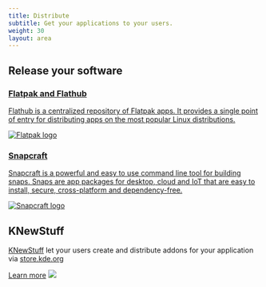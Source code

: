 ```yaml
---
title: Distribute
subtitle: Get your applications to your users.
weight: 30
layout: area
---
```


<section class="py-2">
  <div class="container text-center">
    <h2 class="mb-3">Release your software</h2>
    <div class="tools">
      <a class="tool tool-one" href="/docs/flatpak/packaging/">
        <div>
          <h3>Flatpak and Flathub</h3>
          <p>
            Flathub is a centralized repository of Flatpak apps. It provides a single
            point of entry for distributing apps on the most popular Linux distributions.
          </p>
        </div>
        <div>
          <img class="img-fluid" src="/develop/flatpak_logo.png" alt="Flatpak logo" />
        </div>
      </a>
      <a class="tool tool-one" href="https://snapcraft.io/docs/snapcraft-overview">
        <div>
          <h3>Snapcraft</h3>
          <p>
            Snapcraft is a powerful and easy to use command line tool for building snaps.
            Snaps are app packages for desktop, cloud and IoT that are easy to install,
            secure, cross-platform and dependency-free.
          </p>
        </div>
        <div>
          <img class="img-fluid" src="/develop/snapcraft.png" alt="Snapcraft logo" />
        </div>
      </a>
    </div>
  </div>
</section>

<section>
  <div class="container text-center">
    <h2>KNewStuff</h2>
    <p><a href="https://api.kde.org/frameworks/knewstuff/html/index.html">KNewStuff</a> let your users create and distribute addons for your application via <a href="https://store.kde.org">store.kde.org</a></p>
    <a class="d-block learn-more h5" href="https://api.kde.org/frameworks/knewstuff/html/index.html">Learn more</a>
    <img src="/develop/knewstuff.png" class="img-fluid" />
  </div>
</section>

